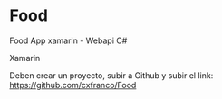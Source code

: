 # Food
Food App xamarin - Webapi C#

Xamarin

Deben crear un proyecto, subir a Github y subir el link:
https://github.com/cxfranco/Food
 
